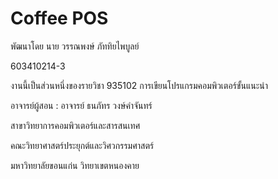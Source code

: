 # Coffee POS
พัฒนาโดย นาย วรรณพงษ์  ภัททิยไพบูลย์

603410214-3

งานนี้เป็นส่วนหนึ่งของรายวิชา 935102 การเขียนโปรแกรมคอมพิวเตอร์ขั้นแนะนำ

อาจารย์ผู้สอน : อาจารย์ ธนภัทร วงษ์คำจันทร์

สาขาวิทยาการคอมพิวเตอร์และสารสนเทศ

คณะวิทยาศาสตร์ประยุกต์และวิศวกรรมศาสตร์

มหาวิทยาลัยขอนแก่น วิทยาเขตหนองคาย